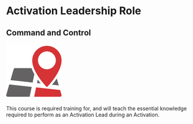 # Activation Leadership Role

## Command and Control

![](../.gitbook/assets/disastermapping.jpg)

This course is required training for, and will teach the essential knowledge required to perform as an Activation Lead during an Activation.

